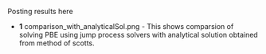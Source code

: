 
Posting results here
- **1** comparison_with_analyticalSol.png - This shows comparsion of solving PBE using jump process solvers with analytical solution obtained from method of scotts.
